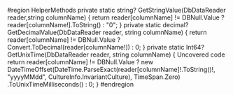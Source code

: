   #region HelperMethods
        private static string? GetStringValue(DbDataReader reader,string columnName)
        {
            return reader[columnName] != DBNull.Value ? reader[columnName!].ToString() : "0";
        }
        private static decimal? GetDecimalValue(DbDataReader reader, string columnName)
        {
            return reader[columnName] != DBNull.Value ? Convert.ToDecimal(reader[columnName!]) : 0;
        }
        private static Int64? GetUnixTime(DbDataReader reader, string columnName)
        {
Uncovered code
            return reader[columnName] != DBNull.Value ? new DateTimeOffset(DateTime.ParseExact(reader[columnName]!.ToString()!, "yyyyMMdd", CultureInfo.InvariantCulture), TimeSpan.Zero)
                        .ToUnixTimeMilliseconds() : 0;
        }
        #endregion

